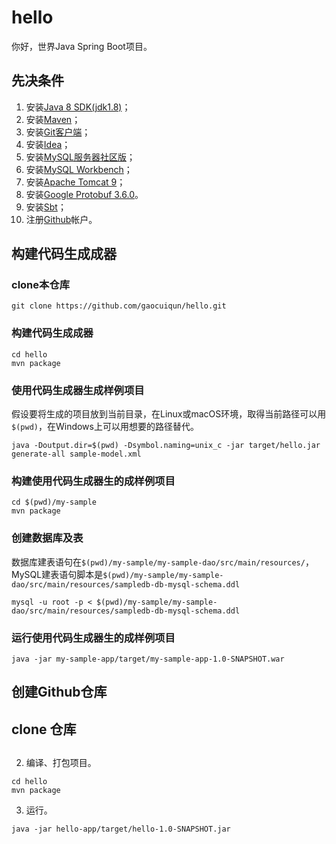 # hello
你好，世界Java Spring Boot项目。

## 先决条件

1. 安装[Java 8 SDK(jdk1.8)](http://oracle.com/javase)；
2. 安装[Maven](https://maven.apache.org)；
3. 安装[Git客户端](https://git-scm.com/download)； 
4. 安装[Idea](https://www.jetbrains.com/idea/download)；
5. 安装[MySQL服务器社区版](https://dev.mysql.com/downloads/mysql/)；
6. 安装[MySQL Workbench](https://dev.mysql.com/downloads/workbench/)；
7. 安装[Apache Tomcat 9](https://tomcat.apache.org)；
8. 安装[Google Protobuf 3.6.0](https://github.com/protocolbuffers/protobuf/releases)。
9. 安装[Sbt](https://www.scala-sbt.org/download.html)；
10. 注册[Github](https://github.com)帐户。

## 构建代码生成成器

### clone本仓库

```
git clone https://github.com/gaocuiqun/hello.git
```

### 构建代码生成成器

```
cd hello
mvn package
```

### 使用代码生成器生成样例项目

假设要将生成的项目放到当前目录，在Linux或macOS环境，取得当前路径可以用`$(pwd)`，在Windows上可以用想要的路径替代。

```
java -Doutput.dir=$(pwd) -Dsymbol.naming=unix_c -jar target/hello.jar generate-all sample-model.xml
```

### 构建使用代码生成器生的成样例项目

```
cd $(pwd)/my-sample
mvn package
```
### 创建数据库及表

数据库建表语句在`$(pwd)/my-sample/my-sample-dao/src/main/resources/`，MySQL建表语句脚本是`$(pwd)/my-sample/my-sample-dao/src/main/resources/sampledb-db-mysql-schema.ddl`

```
mysql -u root -p < $(pwd)/my-sample/my-sample-dao/src/main/resources/sampledb-db-mysql-schema.ddl
```

### 运行使用代码生成器生的成样例项目

```
java -jar my-sample-app/target/my-sample-app-1.0-SNAPSHOT.war
```


## 创建Github仓库


## clone 仓库
## 
2. 编译、打包项目。

```
cd hello
mvn package
```

3. 运行。

```
java -jar hello-app/target/hello-1.0-SNAPSHOT.jar
```
